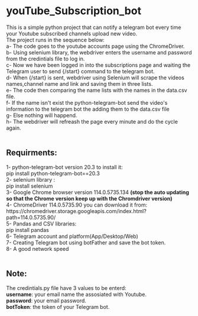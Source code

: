 # youTube_Subscription_bot
This is a simple python project that can notify a telegram bot every time your Youtube subscribed channels upload new video.<br>
The project runs in the sequence below:<br>
a- The code goes to the youtube accounts page using the ChromeDriver.<br>
b- Using selenium library, the webdriver enters the username and password from the credintials file to log in.<br>
c- Now we have been logged in into the subscriptions page and waiting the Telegram user to send {/start} command to the telegram bot.<br>
d- When {/start} is sent, webdriver using Selenium will scrape the videos names,channel name and link and saving them in three lists.<br>
e- The code then comparing the name lists with the names in the data.csv file.<br>
f- If the name isn't exist the python-telegram-bot send the video's information to the telegram bot the adding them to the data.csv file<br>
g- Else nothing will happend.<br>
h- The webdriver will refreash the page every minute and do the cycle again.<br>
<br>
<h2>Requirments:</h2>
1- python-telegram-bot version 20.3 to install it:<br>
pip install python-telegram-bot==20.3<br>
2- selenium library : <br>
pip install selenium<br>
3- Google Chrome browser version 114.0.5735.134 <b>(stop the auto updating so that the Chrome version keep up with the Chromdriver version)</b><br>
4- ChromeDriver 114.0.5735.90 you can download it from:<br>
https://chromedriver.storage.googleapis.com/index.html?path=114.0.5735.90/<br>
5- Pandas and CSV libraries:<br>
pip install pandas<br>
6- Telegram account and platform(App/Desktop/Web)<br>
7- Creating Telegram bot using botFather and save the bot token.<br>
8- A good network speed<br>
<br>
<h2>Note:</h2>
The credintials.py file have 3 values to be enterd:<br>
<b>username</b>: your email name the assosiated with Youtube.<br>
<b>password</b>: your email password.<br>
<b>botToken</b>: the token of your Telegram bot.<br>

